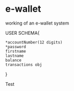 # e-wallet

working of an e-wallet system

USER SCHEMA{

    *accountNumber(12 digits)
    *password
    firstname
    lastname
    balance
    transactions obj

}

Test
